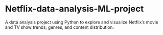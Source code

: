 # Netflix-data-analysis-ML-project
A data analysis project using Python to explore and visualize Netflix’s movie and TV show trends, genres, and content distribution.
